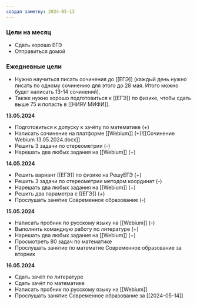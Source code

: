 ```yaml
---
создал заметку: 2024-05-13
---
```


### Цели на месяц
- Сдать хорошо ЕГЭ
- Отправиться домой


### Ежедневные цели
- Нужно научиться писать сочинения до [[ЕГЭ]] (каждый день нужно писать по одному сочинению для этого до 28 мая. Итого можно будет написать 13-14 сочинений).
- Также нужно хорошо подготовиться к [[ЕГЭ]] по физике, чтобы сдать выше 75 и попасть в [[НИЯУ МИФИ]].


**13.05.2024**
- Подготовиться к допуску к зачёту по математике (+)
- Написать сочинение на платформе [[Webium]] (+)![[Сочинение Webium 13.05.2024.docx]]
- Решить 3 задачи по стереометрии (-)
- Нарешать два любых задания на [[Webium]] (+)

**14.05.2024**
- Решить вариант [[ЕГЭ]] по физике на РешуЕГЭ (+)
- Решить 3 задачи по стереометрии методом координат (-)
- Нарешать два любых задания на [[Webium]] (+)
- Решить два параметра с [[ЕГЭ]] (+)
- Прослушать занятие Современное образование (-)

**15.05.2024**
- Написать пробник по русскому языку на [[Webium]] (-)
- Выполнить командную работу по литературе (+)
- Нарешать два любых задания на [[Webium]] (+)
- Просмотреть 80 задач по математике
- Прослушать занятие по математие Современное образование за вторник

**16.05.2024**
- Сдать зачёт по литературе
- Сдать зачёт по математике
- Написать пробник по русскому языку на [[Webium]]
- Прослушать занятие Современное образование за [[2024-05-14]]